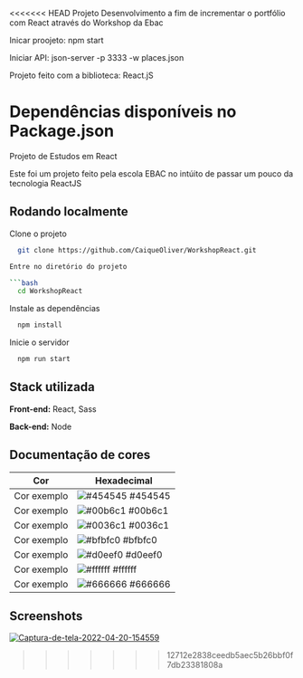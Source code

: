 <<<<<<< HEAD
Projeto Desenvolvimento a fim de incrementar o portfólio com React através do Workshop da Ebac

Inicar proojeto:
npm start

Iniciar API:
json-server -p 3333 -w places.json

Projeto feito com a biblioteca:
React.jS

Dependências disponíveis no Package.json
=======
Projeto de Estudos em React

Este foi um projeto feito pela escola EBAC no intúito de passar um pouco da tecnologia ReactJS


## Rodando localmente

Clone o projeto

```bash
  git clone https://github.com/CaiqueOliver/WorkshopReact.git

Entre no diretório do projeto

```bash
  cd WorkshopReact
```

Instale as dependências

```bash
  npm install
```

Inicie o servidor

```bash
  npm run start
```


## Stack utilizada

**Front-end:** React, Sass 

**Back-end:** Node 

## Documentação de cores

| Cor               | Hexadecimal                                                |
| ----------------- | ---------------------------------------------------------------- |
| Cor exemplo       | ![#454545](https://via.placeholder.com/10/454545?text=+) #454545 |
| Cor exemplo       | ![#00b6c1](https://via.placeholder.com/10/00b6c1?text=+) #00b6c1 |
| Cor exemplo       | ![#0036c1](https://via.placeholder.com/10/0036c1?text=+) #0036c1 |
| Cor exemplo       | ![#bfbfc0](https://via.placeholder.com/10/bfbfc0?text=+) #bfbfc0 |
| Cor exemplo       | ![#d0eef0](https://via.placeholder.com/10/d0eef0?text=+) #d0eef0 |
| Cor exemplo       | ![#ffffff](https://via.placeholder.com/10/ffffff?text=+) #ffffff |
| Cor exemplo       | ![#666666](https://via.placeholder.com/10/666666?text=+) #666666 |

## Screenshots

<a href="https://ibb.co/jRvTxpj"><img src="https://i.ibb.co/X8ZbdwG/Captura-de-tela-2022-04-20-154559.png" alt="Captura-de-tela-2022-04-20-154559" border="0"></a>
>>>>>>> 12712e2838ceedb5aec5b26bbf0f7db23381808a
